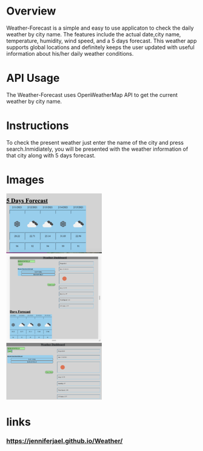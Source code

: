 # Overview
Weather-Forecast is a simple and easy to use applicaton to check the daily weather by city name. The features include the actual date,city name, temperature, humidity, wind speed, and a 5 days forecast.
This weather app supports global locations and definitely keeps the user updated with useful information about his/her daily weather conditions.

# API Usage
The Weather-Forecast uses OpenWeatherMap API to get the current weather by city name. 

# Instructions
To check the present weather just enter the name of the city and press search.Inmidiately, you will be presented with the weather information of that city along with 5 days forecast.

# Images
<img src='images/forecast.png' alt='5 days forecast' width='50%' height='50%'>
<img src='images/searchPage.png' alt='search page' width='50%' height='50%'>
<img src='images/weatherDashboard.png' alt='weather Dashboard' width='50%' height='50%'>

# links
### <https://jenniferjael.github.io/Weather/>